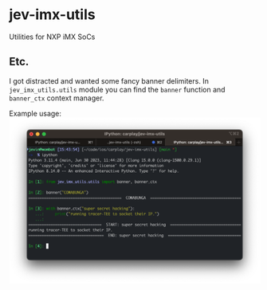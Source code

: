 # jev-imx-utils
Utilities for NXP iMX SoCs


## Etc.
I got distracted and wanted some fancy banner delimiters.
In `jev_imx_utils.utils` module you can find the `banner` function and `banner_ctx` context manager.

Example usage:
![COWABUNGA single banner followed by contextlib "hacking" banner pair.](doc/banner-and-banner-ctx.png)

